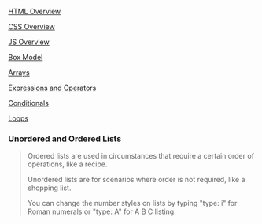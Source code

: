 [HTML Overview](https://developer.mozilla.org/en-US/docs/Web/HTML)

[CSS Overview](https://developer.mozilla.org/en-US/docs/Learn/CSS)

[JS Overview](https://developer.mozilla.org/en-US/docs/Learn/JavaScript)

[Box Model](https://developer.mozilla.org/en-US/docs/Learn/CSS/Building_blocks/The_box_model)

[Arrays](https://developer.mozilla.org/en-US/docs/Learn/JavaScript/First_steps/Arrays)

[Expressions and Operators](https://developer.mozilla.org/en-US/docs/Web/JavaScript/Guide/Expressions_and_Operators)

[Conditionals](https://developer.mozilla.org/en-US/docs/Learn/JavaScript/Building_blocks/conditionals)

[Loops](https://developer.mozilla.org/en-US/docs/Learn/JavaScript/Building_blocks/Looping_code)

### Unordered and Ordered Lists

> Ordered lists are used in circumstances that require a certain order of operations, like a recipe.
>
> Unordered lists are for scenarios where order is not required, like a shopping list.
>
> You can change the number styles on lists by typing "type: i" for Roman numerals or "type: A" for A B C listing.
